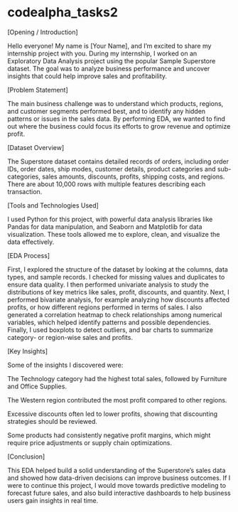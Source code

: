 # codealpha_tasks2

[Opening / Introduction]

Hello everyone! My name is [Your Name], and I’m excited to share my internship project with you. During my internship, I worked on an Exploratory Data Analysis project using the popular Sample Superstore dataset. The goal was to analyze business performance and uncover insights that could help improve sales and profitability.

[Problem Statement]

The main business challenge was to understand which products, regions, and customer segments performed best, and to identify any hidden patterns or issues in the sales data. By performing EDA, we wanted to find out where the business could focus its efforts to grow revenue and optimize profit.

[Dataset Overview]

The Superstore dataset contains detailed records of orders, including order IDs, order dates, ship modes, customer details, product categories and sub-categories, sales amounts, discounts, profits, shipping costs, and regions.
There are about 10,000 rows with multiple features describing each transaction.

[Tools and Technologies Used]

I used Python for this project, with powerful data analysis libraries like Pandas for data manipulation, and Seaborn and Matplotlib for data visualization. These tools allowed me to explore, clean, and visualize the data effectively.

[EDA Process]

First, I explored the structure of the dataset by looking at the columns, data types, and sample records.
I checked for missing values and duplicates to ensure data quality.
I then performed univariate analysis to study the distributions of key metrics like sales, profit, discounts, and quantity.
Next, I performed bivariate analysis, for example analyzing how discounts affected profits, or how different regions performed in terms of sales.
I also generated a correlation heatmap to check relationships among numerical variables, which helped identify patterns and possible dependencies.
Finally, I used boxplots to detect outliers, and bar charts to summarize category- or region-wise sales and profits.

[Key Insights]

Some of the insights I discovered were:

The Technology category had the highest total sales, followed by Furniture and Office Supplies.

The Western region contributed the most profit compared to other regions.

Excessive discounts often led to lower profits, showing that discounting strategies should be reviewed.

Some products had consistently negative profit margins, which might require price adjustments or supply chain optimizations.

[Conclusion]

This EDA helped build a solid understanding of the Superstore’s sales data and showed how data-driven decisions can improve business outcomes.
If I were to continue this project, I would move towards predictive modeling to forecast future sales, and also build interactive dashboards to help business users gain insights in real time.

